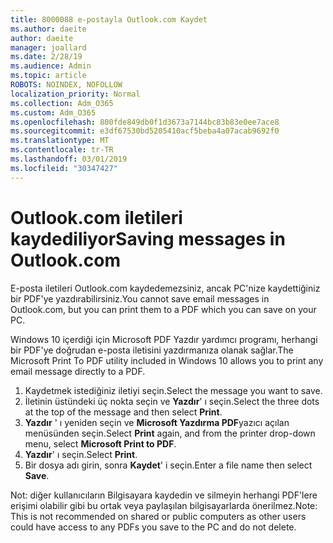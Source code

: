 ```yaml
---
title: 8000088 e-postayla Outlook.com Kaydet
ms.author: daeite
author: daeite
manager: joallard
ms.date: 2/28/19
ms.audience: Admin
ms.topic: article
ROBOTS: NOINDEX, NOFOLLOW
localization_priority: Normal
ms.collection: Adm_O365
ms.custom: Adm_O365
ms.openlocfilehash: 800fde849db0f1d3673a7144bc83b83e0ee7ace8
ms.sourcegitcommit: e3df67530bd5205410acf5beba4a07acab9692f0
ms.translationtype: MT
ms.contentlocale: tr-TR
ms.lasthandoff: 03/01/2019
ms.locfileid: "30347427"
---
```

# <a name="saving-messages-in-outlookcom"></a><span data-ttu-id="9dbf8-102">Outlook.com iletileri kaydediliyor</span><span class="sxs-lookup"><span data-stu-id="9dbf8-102">Saving messages in Outlook.com</span></span>

<span data-ttu-id="9dbf8-103">E-posta iletileri Outlook.com kaydedemezsiniz, ancak PC'nize kaydettiğiniz bir PDF'ye yazdırabilirsiniz.</span><span class="sxs-lookup"><span data-stu-id="9dbf8-103">You cannot save email messages in Outlook.com, but you can print them to a PDF which you can save on your PC.</span></span>

<span data-ttu-id="9dbf8-104">Windows 10 içerdiği için Microsoft PDF Yazdır yardımcı programı, herhangi bir PDF'ye doğrudan e-posta iletisini yazdırmanıza olanak sağlar.</span><span class="sxs-lookup"><span data-stu-id="9dbf8-104">The Microsoft Print To PDF utility included in Windows 10 allows you to print any email message directly to a PDF.</span></span>

1. <span data-ttu-id="9dbf8-105">Kaydetmek istediğiniz iletiyi seçin.</span><span class="sxs-lookup"><span data-stu-id="9dbf8-105">Select the message you want to save.</span></span>
2. <span data-ttu-id="9dbf8-106">İletinin üstündeki üç nokta seçin ve **Yazdır**' ı seçin.</span><span class="sxs-lookup"><span data-stu-id="9dbf8-106">Select the three dots at the top of the message and then select **Print**.</span></span>
3. <span data-ttu-id="9dbf8-107">**Yazdır** ' ı yeniden seçin ve **Microsoft Yazdırma PDF**yazıcı açılan menüsünden seçin.</span><span class="sxs-lookup"><span data-stu-id="9dbf8-107">Select **Print** again, and from the printer drop-down menu, select **Microsoft Print to PDF**.</span></span>
4. <span data-ttu-id="9dbf8-108">**Yazdır**' ı seçin.</span><span class="sxs-lookup"><span data-stu-id="9dbf8-108">Select **Print**.</span></span>
5. <span data-ttu-id="9dbf8-109">Bir dosya adı girin, sonra **Kaydet**' i seçin.</span><span class="sxs-lookup"><span data-stu-id="9dbf8-109">Enter a file name then select **Save**.</span></span>

<span data-ttu-id="9dbf8-110">Not: diğer kullanıcıların Bilgisayara kaydedin ve silmeyin herhangi PDF'lere erişimi olabilir gibi bu ortak veya paylaşılan bilgisayarlarda önerilmez.</span><span class="sxs-lookup"><span data-stu-id="9dbf8-110">Note: This is not recommended on shared or public computers as other users could have access to any PDFs you save to the PC and do not delete.</span></span>